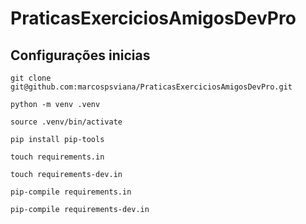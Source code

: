 # PraticasExerciciosAmigosDevPro

## Configurações inicias
```
git clone git@github.com:marcospsviana/PraticasExerciciosAmigosDevPro.git

python -m venv .venv

source .venv/bin/activate

pip install pip-tools

touch requirements.in

touch requirements-dev.in

pip-compile requirements.in

pip-compile requirements-dev.in


```